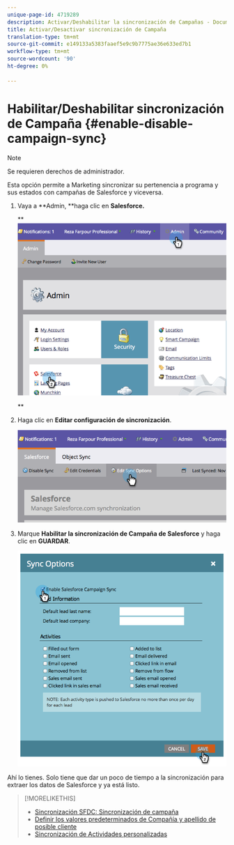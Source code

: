 ```yaml
---
unique-page-id: 4719289
description: Activar/Deshabilitar la sincronización de Campañas - Documentos de marketing - Documentación del producto
title: Activar/Desactivar sincronización de Campaña
translation-type: tm+mt
source-git-commit: e149133a5383faaef5e9c9b7775ae36e633ed7b1
workflow-type: tm+mt
source-wordcount: '90'
ht-degree: 0%

---
```



# Habilitar/Deshabilitar sincronización de Campaña {#enable-disable-campaign-sync}

>[!NOTE]
>
>Se requieren derechos de administrador.

Esta opción permite a Marketing sincronizar su pertenencia a programa y sus estados con campañas de Salesforce y viceversa.

1. Vaya a **Admin, **haga clic en **Salesforce.**

   ** ![](assets/image2014-12-9-13-3a36-3a49.png)

   **

1. Haga clic en **Editar configuración de sincronización**.

   ![](assets/image2014-12-9-13-3a37-3a0.png)

1. Marque **Habilitar la sincronización de Campaña de Salesforce** y haga clic en **GUARDAR**.

   ![](assets/image2014-12-9-13-3a37-3a8.png)

Ahí lo tienes. Solo tiene que dar un poco de tiempo a la sincronización para extraer los datos de Salesforce y ya está listo.

>[!MORELIKETHIS]
>
>* [Sincronización SFDC: Sincronización de campaña](../../../../../product-docs/crm-sync/salesforce-sync/sfdc-sync-details/sfdc-sync-campaign-sync.md)
>* [Definir los valores predeterminados de Compañía y apellido de posible cliente](set-default-person-last-name-and-company-name.md)
>* [Sincronización de Actividades personalizadas](customize-activities-sync.md)

>



